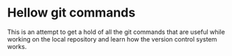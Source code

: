 # Hellow git commands
This is an attempt to get a hold of all the git commands that are useful while working on the local repository and learn how the version control system works.
